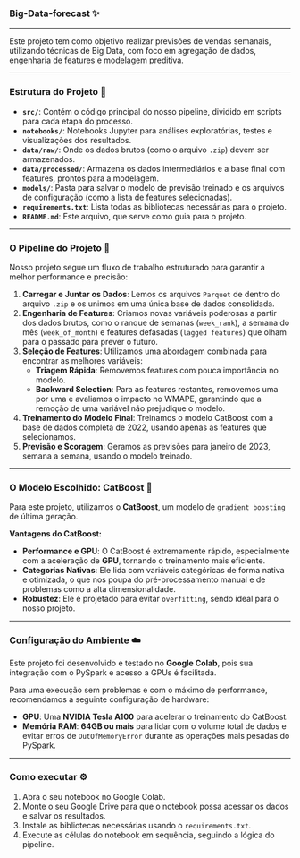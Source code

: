 ### **Big-Data-forecast ✨**
---

Este projeto tem como objetivo realizar previsões de vendas semanais, utilizando técnicas de Big Data, com foco em agregação de dados, engenharia de features e modelagem preditiva.

---

### **Estrutura do Projeto 📂**

* **`src/`**: Contém o código principal do nosso pipeline, dividido em scripts para cada etapa do processo.
* **`notebooks/`**: Notebooks Jupyter para análises exploratórias, testes e visualizações dos resultados.
* **`data/raw/`**: Onde os dados brutos (como o arquivo `.zip`) devem ser armazenados.
* **`data/processed/`**: Armazena os dados intermediários e a base final com features, prontos para a modelagem.
* **`models/`**: Pasta para salvar o modelo de previsão treinado e os arquivos de configuração (como a lista de features selecionadas).
* **`requirements.txt`**: Lista todas as bibliotecas necessárias para o projeto.
* **`README.md`**: Este arquivo, que serve como guia para o projeto.

---

### **O Pipeline do Projeto 🚀**

Nosso projeto segue um fluxo de trabalho estruturado para garantir a melhor performance e precisão:

1.  **Carregar e Juntar os Dados**: Lemos os arquivos `Parquet` de dentro do arquivo `.zip` e os unimos em uma única base de dados consolidada.
2.  **Engenharia de Features**: Criamos novas variáveis poderosas a partir dos dados brutos, como o ranque de semanas (`week_rank`), a semana do mês (`week_of_month`) e features defasadas (`lagged features`) que olham para o passado para prever o futuro.
3.  **Seleção de Features**: Utilizamos uma abordagem combinada para encontrar as melhores variáveis:
    * **Triagem Rápida**: Removemos features com pouca importância no modelo.
    * **Backward Selection**: Para as features restantes, removemos uma por uma e avaliamos o impacto no WMAPE, garantindo que a remoção de uma variável não prejudique o modelo.
4.  **Treinamento do Modelo Final**: Treinamos o modelo CatBoost com a base de dados completa de 2022, usando apenas as features que selecionamos.
5.  **Previsão e Scoragem**: Geramos as previsões para janeiro de 2023, semana a semana, usando o modelo treinado.

---

### **O Modelo Escolhido: CatBoost 🎯**

Para este projeto, utilizamos o **CatBoost**, um modelo de `gradient boosting` de última geração.

**Vantagens do CatBoost:**
* **Performance e GPU**: O CatBoost é extremamente rápido, especialmente com a aceleração de **GPU**, tornando o treinamento mais eficiente.
* **Categorias Nativas**: Ele lida com variáveis categóricas de forma nativa e otimizada, o que nos poupa do pré-processamento manual e de problemas como a alta dimensionalidade.
* **Robustez**: Ele é projetado para evitar `overfitting`, sendo ideal para o nosso projeto.

---

### **Configuração do Ambiente ☁️**

Este projeto foi desenvolvido e testado no **Google Colab**, pois sua integração com o PySpark e acesso a GPUs é facilitada.

Para uma execução sem problemas e com o máximo de performance, recomendamos a seguinte configuração de hardware:

* **GPU**: Uma **NVIDIA Tesla A100** para acelerar o treinamento do CatBoost.
* **Memória RAM**: **64GB ou mais** para lidar com o volume total de dados e evitar erros de `OutOfMemoryError` durante as operações mais pesadas do PySpark.

---

### **Como executar ⚙️**

1.  Abra o seu notebook no Google Colab.
2.  Monte o seu Google Drive para que o notebook possa acessar os dados e salvar os resultados.
3.  Instale as bibliotecas necessárias usando o `requirements.txt`.
4.  Execute as células do notebook em sequência, seguindo a lógica do pipeline.
